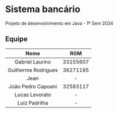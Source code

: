 # Sistema bancário
Projeto de desenvolvimento em Java - 1º Sem 2024

## Equipe
|        Nome         |   RGM    |
|:-------------------:|:--------:|
|   Gabriel Laurino   | 33155607 |
| Guilherme Rodrigues | 36271195 |
|        Jean         |    -     |
| João Pedro Capoani  | 32583117 |
|   Lucas Levorato    |    -     |
|    Luiz Padrilha    |    -     |
